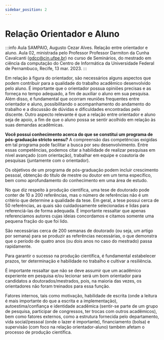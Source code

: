 ```yaml
---
sidebar_position: 2
---
```


# Relação Orientador e Aluno

:::info Aula
SAMPAIO, Augusto Cezar Alves. Relação entre orientador e aluno. Aula 02, ministrada pelo Professor Professor Darmiton da Cunha Cavalcanti (gdcc@cin.ufpe.br) no curso de Seminários, do mestrado em ciência da computação do Centro de Informática da Universidade Federal de Pernambuco, Recife, 13 mar. 2023.
:::


Em relação à figura do orientador, são necessários alguns aspectos que podem contribuir para a qualidade do trabalho acadêmico desenvolvido pelo aluno. É importante que o orientador possua opiniões precisas e as forneça no tempo adequado, a fim de auxiliar o aluno em sua pesquisa. Além disso, é fundamental que ocorram reuniões frequentes entre orientador e aluno, possibilitando o acompanhamento do andamento do trabalho e a discussão de dúvidas e dificuldades encontradas pelo discente. Outro aspecto relevante é que a relação entre orientador e aluno seja de apoio, a fim de que o aluno possa se sentir acolhido em relação às suas demandas acadêmicas.

**Você possui conhecimento acerca do que se constitui um programa de pós-graduação stricto sensu?** A compreensão das competências exigidas em tal programa pode facilitar a busca por seu desenvolvimento. Entre essas competências, podemos citar a habilidade de realizar pesquisas em nível avançado (com orientação), trabalhar em equipe e coautoria de pesquisas (juntamente com o orientador).

Os objetivos de um programa de pós-graduação podem incluir crescimento pessoal, obtenção do título de mestre ou doutor em um tema específico, bem como aprofundamento do conhecimento em uma área de estudo.

No que diz respeito à produção científica, uma tese de doutorado pode conter de 10 a 200 referências, mas o número de referências não é um critério que determine a qualidade da tese. Em geral, a tese possui cerca de 50 referências, as quais são cuidadosamente selecionadas e lidas para referenciá-las de forma adequada. É importante ressaltar que apenas referenciamos autores cujas ideias concordamos e citamos somente uma pequena fração do que foi lido.

São necessárias cerca de 200 semanas de doutorado (ou seja, um artigo por semana) para se produzir as referências necessárias, o que demonstra que o período de quatro anos (ou dois anos no caso do mestrado) passa rapidamente.

Para garantir o sucesso na produção científica, é fundamental estabelecer prazos, ter determinação e habilidade no trabalho e cultivar a resiliência.

É importante ressaltar que não se deve assumir que um acadêmico experiente em pesquisa e/ou lecionar será um bom orientador para candidatos a doutorados/mestrados, pois, na maioria das vezes, os orientadores não foram treinados para essa função.

Fatores internos, tais como motivação, habilidade de escrita (onde a leitura é mais importante do que a escrita e a implementação), autoestima/confiança e identidade acadêmica (sentir-se parte de um grupo de pesquisa, participar de congressos, ter trocas com outros acadêmicos), bem como fatores externos, como a estrutura fornecida pelo departamento, vida social/pessoal (onde o lazer é importante), financiamento (bolsa) e supervisão (com foco na relação orientador-aluno) também afetam o processo de produção científica.